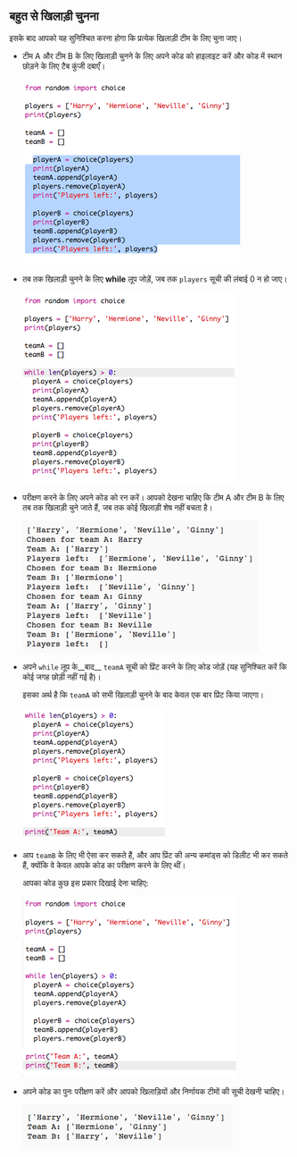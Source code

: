 ## बहुत से खिलाड़ी चुनना

इसके बाद आपको यह सुनिश्चित करना होगा कि प्रत्येक खिलाड़ी टीम के लिए चुना जाए।



+ टीम A और टीम B के लिए खिलाड़ी चुनने के लिए अपने कोड को हाइलाइट करें और कोड में स्थान छोड़ने के लिए टैब कुंजी दबाएँ।

	![screenshot](images/team-loop-tab.png)

+ तब तक खिलाड़ी चुनने के लिए __while__ लूप जोड़ें, जब तक `players` सूची की लंबाई 0 न हो जाए।

	![screenshot](images/team-loop-while.png)

+ परीक्षण करने के लिए अपने कोड को रन करें। आपको देखना चाहिए कि टीम A और टीम B के लिए तब तक खिलाड़ी चुने जाते हैं, जब तक कोई खिलाड़ी शेष नहीं बचता है।

	![screenshot](images/team-loop-test.png)

+ अपने `while` लूप के__बाद__ `teamA` सूची को प्रिंट करने के लिए कोड जोड़ें (यह सुनिश्चित करें कि कोई जगह छोड़ी नहीं गई है)।

	इसका अर्थ है कि `teamA` को सभी खिलाड़ी चुनने के बाद केवल एक बार प्रिंट किया जाएगा।

	![screenshot](images/team-teamA-paste.png)

+ आप `teamB` के लिए भी ऐसा कर सकते हैं, और आप प्रिंट की अन्य कमांड्स को डिलीट भी कर सकते हैं, क्योंकि वे केवल आपके कोड का परीक्षण करने के लिए थीं।

	आपका कोड कुछ इस प्रकार दिखाई देना चाहिए:

	![screenshot](images/team-loop-finished.png)

+ अपने कोड का पुनः परीक्षण करें और आपको खिलाड़ियों और निर्णायक टीमों की सूची देखनी चाहिए।

	![screenshot](images/team-loop-finished-test.png)



